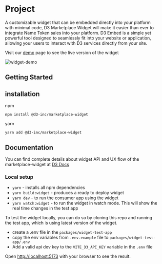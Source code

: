 # Project

A customizable widget that can be embedded directly into your platform with minimal code, D3 Marketplace Widget will make it easier than ever to integrate Name Token sales into your platform. D3 Embed is a simple yet powerful tool designed to seamlessly fit into your website or application, allowing your users to interact with D3 services directly from your site.

Visit our [demo](https://d3-inc.github.io/marketplace-widget/) page to see the live version of the widget

![widget-demo](https://github.com/user-attachments/assets/8b90d184-a401-48c6-a864-4e41887430a2)

## Getting Started

## installation

npm

`npm install @d3-inc/marketplace-widget`

yarn

`yarn add @d3-inc/marketplace-widget`

## Documentation

You can find complete details about widget API and UX flow of the marketplace-widget at [D3 Docs](https://docs.d3.app/channel-partner-integrations/d3-embed)

### Local setup

- `yarn` - installs all npm dependencies
- `yarn build:widget` - produces a ready to deploy widget
- `yarn dev` - to run the consumer app using the widget
- `yarn watch:widget` - to run the widget in watch mode. This will show the real time changes in the test app

To test the widget locally, you can do so by cloning this repo and running the test app, which is using latest version of the widget.

- create a .env file in the `packages/widget-test-app`
- copy the env variables from `.env.example` file to `packages/widget-test-app/.env`
- Add a valid api dev key to the `VITE_D3_API_KEY` variable in the `.env` file

Open [http://localhost:5173](http://localhost:5173) with your browser to see the result.
